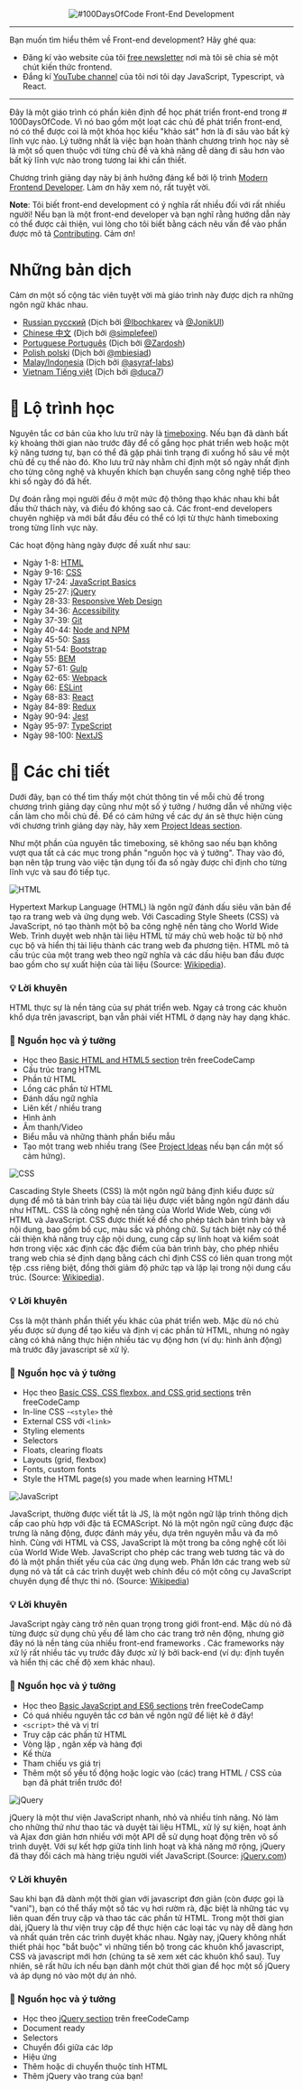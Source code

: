 <p align="center">
  <img alt="#100DaysOfCode Front-End Development" src="https://i.imgur.com/dwYOP0B.jpg" />
</p>

---

Bạn muốn tìm hiểu thêm về Front-end development? Hãy ghé qua:
-  Đăng kí vào website của tôi  [free newsletter](https://buttondown.email/devtuts) nơi mà tôi sẽ chia sẻ một chút kiến thức frontend.
-  Đắng kí [YouTube channel](https://www.youtube.com/c/devtutsco) của tôi nơi tôi dạy JavaScript, Typescript, và React.

---

Đây là một giáo trình có phần kiên định để học phát triển front-end trong # 100DaysOfCode. Vì nó bao gồm một loạt các chủ đề phát triển front-end, nó có thể được coi là một khóa học kiểu "khảo sát" hơn là đi sâu vào bất kỳ lĩnh vực nào. Lý tưởng nhất là việc bạn hoàn thành chương trình học này sẽ là một số quen thuộc với từng chủ đề và khả năng dễ dàng đi sâu hơn vào bất kỳ lĩnh vực nào trong tương lai khi cần thiết.


Chương trình giảng dạy này bị ảnh hưởng đáng kể bởi lộ trình [Modern Frontend Developer](https://medium.com/tech-tajawal/modern-frontend-developer-in-2018-4c2072fa2b9c). Làm ơn hãy xem nó, rất tuyệt vời.

**Note**: Tôi biết  front-end development có ý nghĩa rất nhiều đối với rất nhiều người! Nếu bạn là một front-end developer và bạn nghĩ rằng hướng dẫn này có thể được cải thiện, vui lòng cho tôi biết bằng cách nêu vấn đề vào phần được mô tả [Contributing](#contributing). Cảm ơn!

# Những bản dịch

Cảm ơn một số cộng tác viên tuyệt vời mà giáo trình này được dịch ra những ngôn ngữ khác nhau.

- [Russian русский](/ru) (Dịch bởi [@Ibochkarev](https://github.com/Ibochkarev) và [@JonikUl](https://github.com/JonikUl))
- [Chinese 中文](/chinese) (Dịch bởi [@simplefeel](https://github.com/simplefeel))
- [Portuguese Português](/portuguese) (Dịch bởi  [@Zardosh](https://github.com/Zardosh))
- [Polish polski](/polish) (Dịch bởi  [@mbiesiad](https://github.com/mbiesiad))
- [Malay/Indonesia](/Malay) (Dịch bởi  [@asyraf-labs](https://github.com/asyraf-labs))
- [Vietnam Tiếng việt](/Vietnam) (Dịch bởi [@duca7](https://github.com/duca7))

# :calendar: Lộ trình học


Nguyên tắc cơ bản của kho lưu trữ này là [timeboxing](https://en.wikipedia.org/wiki/Timeboxing). Nếu bạn đã dành bất kỳ khoảng thời gian nào trước đây để cố gắng học phát triển web hoặc một kỹ năng tương tự, bạn có thể đã gặp phải tình trạng đi xuống hố sâu về một chủ đề cụ thể nào đó. Kho lưu trữ này nhằm chỉ định một số ngày nhất định cho từng công nghệ và khuyến khích bạn chuyển sang công nghệ tiếp theo khi số ngày đó đã hết.

Dự đoán rằng mọi người đều ở một mức độ thông thạo khác nhau khi bắt đầu thử thách này, và điều đó không sao cả. Các front-end developers chuyên nghiệp và mới bắt đầu đều có thể có lợi từ thực hành timeboxing trong từng lĩnh vực này.

Các hoạt động hàng ngày được đề xuất như sau:

- Ngày 1-8: [HTML](#html)
- Ngày 9-16: [CSS](#css)
- Ngày 17-24: [JavaScript Basics](#javascript)
- Ngày 25-27: [jQuery](#jquery)
- Ngày 28-33: [Responsive Web Design](#rwd)
- Ngày 34-36: [Accessibility](#accessibility)
- Ngày 37-39: [Git](#git)
- Ngày 40-44: [Node and NPM](#node)
- Ngày 45-50: [Sass](#sass)
- Ngày 51-54: [Bootstrap](#bootstrap)
- Ngày 55: [BEM](#bem)
- Ngày 57-61: [Gulp](#gulp)
- Ngày 62-65: [Webpack](#webpack)
- Ngày 66: [ESLint](#eslint)
- Ngày 68-83: [React](#react)
- Ngày 84-89: [Redux](#redux)
- Ngày 90-94: [Jest](#jest)
- Ngày 95-97: [TypeScript](#typescript)
- Ngày 98-100: [NextJS](#nextjs)

# :mag_right: Các chi tiết

Dưới đây, bạn có thể tìm thấy một chút thông tin về mỗi chủ đề trong chương trình giảng dạy cũng như một số ý tưởng / hướng dẫn về những việc cần làm cho mỗi chủ đề. Để có cảm hứng về các dự án sẽ thực hiện cùng với chương trình giảng dạy này, hãy xem [Project Ideas section](#project-ideas).


Như một phần của nguyên tắc timeboxing, sẽ không sao nếu bạn không vượt qua tất cả các mục trong phần "nguồn học và ý tưởng". Thay vào đó, bạn nên tập trung vào việc tận dụng tối đa số ngày được chỉ định cho từng lĩnh vực và sau đó tiếp tục.

<a name="html"></a>
![HTML](https://i.imgur.com/O0F5XSR.jpg)

Hypertext Markup Language (HTML) là ngôn ngữ đánh dấu siêu văn bản để tạo ra trang web và ứng dụng web. 
Với Cascading Style Sheets (CSS) và JavaScript, nó tạo thành một bộ ba công nghệ nền tảng cho World Wide Web. Trình duyệt web nhận tài liệu HTML từ máy chủ web hoặc từ bộ nhớ cục bộ và hiển thị tài liệu thành các trang web đa phương tiện. HTML mô tả cấu trúc của một trang web theo ngữ nghĩa và các dấu hiệu ban đầu được bao gồm cho sự xuất hiện của tài liệu (Source: [Wikipedia](https://en.wikipedia.org/wiki/HTML)).

### :bulb: Lời khuyên

HTML thực sự là nền tảng của sự phát triển web. Ngay cả trong các khuôn khổ dựa trên javascript, bạn vẫn phải viết HTML ở dạng này hay dạng khác.

### :book: Nguồn học và ý tưởng

- Học theo [Basic HTML and HTML5 section](https://learn.freecodecamp.org/) trên freeCodeCamp
- Cấu trúc trang HTML
- Phần tử HTML
- Lồng các phần tử HTML
- Đánh dấu ngữ nghĩa
- Liên kết / nhiều trang
- Hình ảnh
- Âm thanh/Video
- Biểu mẫu và những thành phần biểu mẫu
- Tạo một trang web nhiều trang (See [Project Ideas](#project-ideas) nếu bạn cần một số cảm hứng).

<a name="css"></a>
![CSS](https://i.imgur.com/028GOR0.jpg)

Cascading Style Sheets (CSS) là một ngôn ngữ bảng định kiểu được sử dụng để mô tả bản trình bày của tài liệu được viết bằng ngôn ngữ đánh dấu như HTML. CSS là công nghệ nền tảng của World Wide Web, cùng với HTML và JavaScript. CSS được thiết kế để cho phép tách bản trình bày và nội dung, bao gồm bố cục, màu sắc và phông chữ. Sự tách biệt này có thể cải thiện khả năng truy cập nội dung, cung cấp sự linh hoạt và kiểm soát hơn trong việc xác định các đặc điểm của bản trình bày, cho phép nhiều trang web chia sẻ định dạng bằng cách chỉ định CSS có liên quan trong một tệp .css riêng biệt, đồng thời giảm độ phức tạp và lặp lại trong nội dung cấu trúc. (Source: [Wikipedia](https://en.wikipedia.org/wiki/Cascading_Style_Sheets)).

### :bulb: Lời khuyên

Css là một thành phần thiết yếu khác của phát triển web. Mặc dù nó chủ yếu được sử dụng để tạo kiểu và định vị các phần tử HTML, nhưng nó ngày càng có khả năng thực hiện nhiều tác vụ động hơn (ví dụ: hình ảnh động) mà trước đây javascript sẽ xử lý.

### :book: Nguồn học và ý tưởng

- Học theo [Basic CSS, CSS flexbox, and CSS grid sections](https://learn.freecodecamp.org/) trên freeCodeCamp
- In-line CSS
-`<style>` thẻ
- External CSS với `<link>`
- Styling elements
- Selectors
- Floats, clearing floats
- Layouts (grid, flexbox)
- Fonts, custom fonts
- Style the HTML page(s) you made when learning HTML!

<a name="javascript"></a>
![JavaScript](https://i.imgur.com/oHdD86j.jpg)

JavaScript, thường được viết tắt là JS, là một ngôn ngữ lập trình thông dịch cấp cao phù hợp với đặc tả ECMAScript. Nó là một ngôn ngữ cũng được đặc trưng là năng động, được đánh máy yếu, dựa trên nguyên mẫu và đa mô hình. Cùng với HTML và CSS, JavaScript là một trong ba công nghệ cốt lõi của World Wide Web. JavaScript cho phép các trang web tương tác và do đó là một phần thiết yếu của các ứng dụng web. Phần lớn các trang web sử dụng nó và tất cả các trình duyệt web chính đều có một công cụ JavaScript chuyên dụng để thực thi nó. (Source: [Wikipedia](https://en.wikipedia.org/wiki/JavaScript))

### :bulb: Lời khuyên

JavaScript ngày càng trở nên quan trọng trong giới front-end. Mặc dù nó đã từng được sử dụng chủ yếu để làm cho các trang trở nên động, nhưng giờ đây nó là nền tảng của nhiều front-end frameworks . Các frameworks này xử lý rất nhiều tác vụ trước đây được xử lý bởi back-end (ví dụ: định tuyến và hiển thị các chế độ xem khác nhau).

### :book: Nguồn học và ý tưởng

- Học theo [Basic JavaScript and ES6 sections](https://learn.freecodecamp.org/) trên freeCodeCamp
- Có quá nhiều nguyên tắc cơ bản về ngôn ngữ để liệt kê ở đây!
- `<script>` thẻ và vị trí
- Truy cập các phần tử HTML
- Vòng lặp , ngăn xếp và hàng đợi
- Kế thừa
- Tham chiếu vs giá trị
- Thêm một số yếu tố động hoặc logic vào (các) trang HTML / CSS của bạn đã phát triển trước đó!

<a name="jquery"></a>
![jQuery](https://i.imgur.com/m9j02Fo.jpg)

jQuery là một thư viện JavaScript nhanh, nhỏ và nhiều tính năng. Nó làm cho những thứ như thao tác và duyệt tài liệu HTML, xử lý sự kiện, hoạt ảnh và Ajax đơn giản hơn nhiều với một API dễ sử dụng hoạt động trên vô số trình duyệt. Với sự kết hợp giữa tính linh hoạt và khả năng mở rộng, jQuery đã thay đổi cách mà hàng triệu người viết JavaScript.(Source: [jQuery.com](https://jquery.com/))

### :bulb: Lời khuyên

Sau khi bạn đã dành một thời gian với javascript đơn giản (còn được gọi là "vani"), bạn có thể thấy một số tác vụ hơi rườm rà, đặc biệt là những tác vụ liên quan đến truy cập và thao tác các phần tử HTML. Trong một thời gian dài, jQuery là thư viện truy cập để thực hiện các loại tác vụ này dễ dàng hơn và nhất quán trên các trình duyệt khác nhau. Ngày nay, jQuery không nhất thiết phải học "bắt buộc" vì những tiến bộ trong các khuôn khổ javascript, CSS và javascript mới hơn (chúng ta sẽ xem xét các khuôn khổ sau). Tuy nhiên, sẽ rất hữu ích nếu bạn dành một chút thời gian để học một số jQuery và áp dụng nó vào một dự án nhỏ.

### :book: Nguồn học và ý tưởng

- Học theo [jQuery section](https://learn.freecodecamp.org/) trên freeCodeCamp
- Document ready
- Selectors
- Chuyển đổi giữa các lớp
- Hiệu ứng
- Thêm hoặc di chuyển thuộc tính HTML
- Thêm jQuery vào trang của bạn!